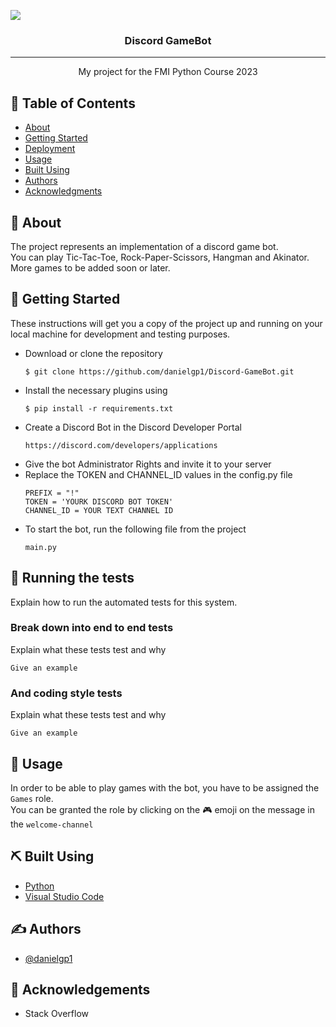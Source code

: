 
![](https://graphicsfamily.com/wp-content/uploads/edd/2021/09/Gaming-Logo-Design-Template-1180x664.jpg)

<h3 align="center">Discord GameBot</h3>

---

<p align="center">
    My project for the FMI Python Course 2023
    <br> 
</p>

## 📝 Table of Contents

- [About](#about)
- [Getting Started](#getting_started)
- [Deployment](#deployment)
- [Usage](#usage)
- [Built Using](#built_using)
- [Authors](#authors)
- [Acknowledgments](#acknowledgement)

## 🧐 About <a name = "about"></a>

The project represents an implementation of a discord game bot. <br>
You can play Tic-Tac-Toe, Rock-Paper-Scissors, Hangman and Akinator. <br>
More games to be added soon or later.

## 🏁 Getting Started <a name = "getting_started"></a>

These instructions will get you a copy of the project up and running on your local machine for development and testing purposes.

<ul>
<li>Download or clone the repository</li>

```
$ git clone https://github.com/danielgp1/Discord-GameBot.git
```
    
<li>Install the necessary plugins using</li>

```
$ pip install -r requirements.txt
```

<li>Create a Discord Bot in the Discord Developer Portal</li>

```
https://discord.com/developers/applications
```
    
<li>Give the bot Administrator Rights and invite it to your server</li>
    
<li>Replace the TOKEN and CHANNEL_ID values in the config.py file</li>

```
PREFIX = "!"
TOKEN = 'YOURK DISCORD BOT TOKEN'
CHANNEL_ID = YOUR TEXT CHANNEL ID
```

<li>To start the bot, run the following file from the project</li>

```
main.py
```

</ul>


## 🔧 Running the tests <a name = "tests"></a>

Explain how to run the automated tests for this system.

### Break down into end to end tests

Explain what these tests test and why

```
Give an example
```

### And coding style tests

Explain what these tests test and why

```
Give an example
```

## 🎈 Usage <a name="usage"></a>

In order to be able to play games with the bot, you have to be assigned the <code>Games</code> role. <br>
You can be granted the role by clicking on the 🎮 emoji on the message in the <code>welcome-channel</code>


## ⛏️ Built Using <a name = "built_using"></a>

- [Python](https://www.python.org/) 
- [Visual Studio Code](https://code.visualstudio.com/) 


## ✍️ Authors <a name = "authors"></a>

- [@danielgp1](https://github.com/danielgp1)

## 🎉 Acknowledgements <a name = "acknowledgement"></a>

- Stack Overflow

